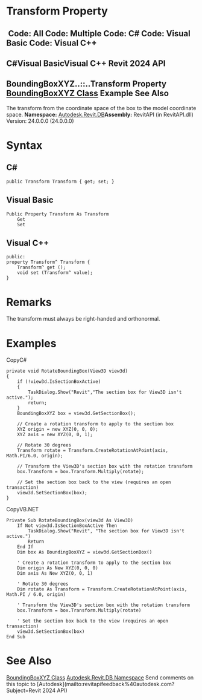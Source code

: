 # Transform Property

﻿
 Code: All Code: Multiple Code: C# Code: Visual Basic Code: Visual C++   
---  
C#Visual BasicVisual C++
Revit 2024 API  
---  
BoundingBoxXYZ..::..Transform Property   
[BoundingBoxXYZ Class](3c452286-57b1-40e2-2795-c90bff1fcec2.md "BoundingBoxXYZ Class") Example See Also  
---  
The transform from the coordinate space of the box to the model coordinate space. 
**Namespace:** [Autodesk.Revit.DB](87546ba7-461b-c646-cbb1-2cb8f5bff8b2.md "Autodesk.Revit.DB Namespace")**Assembly:** RevitAPI (in RevitAPI.dll) Version: 24.0.0.0 (24.0.0.0)
# Syntax
C#  
---  
```text
public Transform Transform { get; set; }
```
  
Visual Basic  
---  
```text
Public Property Transform As Transform
	Get
	Set
```
  
Visual C++  
---  
```text
public:
property Transform^ Transform {
	Transform^ get ();
	void set (Transform^ value);
}
```
  
# Remarks
The transform must always be right-handed and orthonormal.
# Examples
CopyC#
```text
private void RotateBoundingBox(View3D view3d)
{
    if (!view3d.IsSectionBoxActive)
    {
        TaskDialog.Show("Revit","The section box for View3D isn't active.");
        return;
    }
    BoundingBoxXYZ box = view3d.GetSectionBox();

    // Create a rotation transform to apply to the section box 
    XYZ origin = new XYZ(0, 0, 0);
    XYZ axis = new XYZ(0, 0, 1);

    // Rotate 30 degrees
    Transform rotate = Transform.CreateRotationAtPoint(axis, Math.PI/6.0, origin);

    // Transform the View3D's section box with the rotation transform
    box.Transform = box.Transform.Multiply(rotate);

    // Set the section box back to the view (requires an open transaction)
    view3d.SetSectionBox(box);
}
```

CopyVB.NET
```text
Private Sub RotateBoundingBox(view3d As View3D)
    If Not view3d.IsSectionBoxActive Then
        TaskDialog.Show("Revit", "The section box for View3D isn't active.")
        Return
    End If
    Dim box As BoundingBoxXYZ = view3d.GetSectionBox()

    ' Create a rotation transform to apply to the section box 
    Dim origin As New XYZ(0, 0, 0)
    Dim axis As New XYZ(0, 0, 1)

    ' Rotate 30 degrees
    Dim rotate As Transform = Transform.CreateRotationAtPoint(axis, Math.PI / 6.0, origin)

    ' Transform the View3D's section box with the rotation transform
    box.Transform = box.Transform.Multiply(rotate)

    ' Set the section box back to the view (requires an open transaction)
    view3d.SetSectionBox(box)
End Sub
```

# See Also
[BoundingBoxXYZ Class](3c452286-57b1-40e2-2795-c90bff1fcec2.md "BoundingBoxXYZ Class")
[Autodesk.Revit.DB Namespace](87546ba7-461b-c646-cbb1-2cb8f5bff8b2.md "Autodesk.Revit.DB Namespace")
Send comments on this topic to [Autodesk](mailto:revitapifeedback%40autodesk.com?Subject=Revit 2024 API)